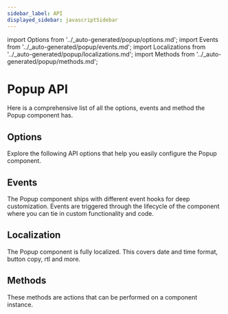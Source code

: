 ```yaml
---
sidebar_label: API
displayed_sidebar: javascriptSidebar
---
```


import Options from '../_auto-generated/popup/options.md';
import Events from '../_auto-generated/popup/events.md';
import Localizations from '../_auto-generated/popup/localizations.md';
import Methods from '../_auto-generated/popup/methods.md';

# Popup API

Here is a comprehensive list of all the options, events and method the Popup component has.

<div className="option-list">

## Options
Explore the following API options that help you easily configure the Popup component.

<Options />

## Events
The Popup component ships with different event hooks for deep customization. Events are triggered through the lifecycle of the component where you can tie in custom functionality and code.

<Events />

## Localization
The Popup component is fully localized. This covers date and time format, button copy, rtl and more.

<Localizations />

## Methods
These methods are actions that can be performed on a component instance.

<Methods />

</div>